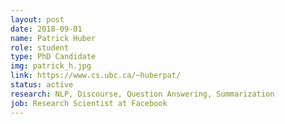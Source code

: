 ```yaml
---
layout: post
date: 2018-09-01
name: Patrick Huber
role: student
type: PhD Candidate
img: patrick_h.jpg
link: https://www.cs.ubc.ca/~huberpat/
status: active
research: NLP, Discourse, Question Answering, Summarization
job: Research Scientist at Facebook
---
```


